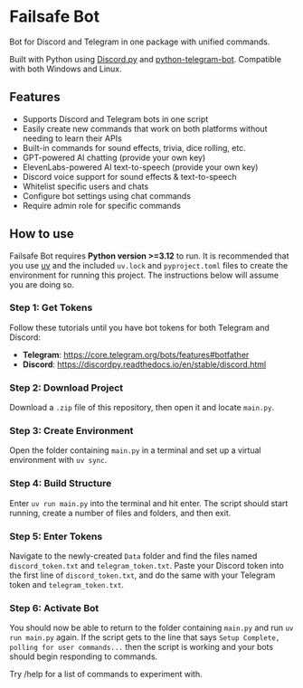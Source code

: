 # Failsafe Bot
Bot for Discord and Telegram in one package with unified commands.

Built with Python using [Discord.py](https://discordpy.readthedocs.io/en/stable/) and [python-telegram-bot](https://python-telegram-bot.org/). Compatible with both Windows and Linux.

## Features
- Supports Discord and Telegram bots in one script
- Easily create new commands that work on both platforms without needing to learn their APIs
- Built-in commands for sound effects, trivia, dice rolling, etc.
- GPT-powered AI chatting (provide your own key)
- ElevenLabs-powered AI text-to-speech (provide your own key)
- Discord voice support for sound effects & text-to-speech
- Whitelist specific users and chats
- Configure bot settings using chat commands
- Require admin role for specific commands

## How to use
Failsafe Bot requires **Python version >=3.12** to run. It is recommended that you use [uv](https://docs.astral.sh/uv/) and the included `uv.lock` and `pyproject.toml` files to create the environment for running this project. The instructions below will assume you are doing so.

### Step 1: Get Tokens
Follow these tutorials until you have bot tokens for both Telegram and Discord:
- **Telegram**: https://core.telegram.org/bots/features#botfather
- **Discord**: https://discordpy.readthedocs.io/en/stable/discord.html

### Step 2: Download Project
Download a `.zip` file of this repository, then open it and locate `main.py`.

### Step 3: Create Environment
Open the folder containing `main.py` in a terminal and set up a virtual environment with `uv sync`.

### Step 4: Build Structure
Enter `uv run main.py` into the terminal and hit enter. The script should start running, create a number of files and folders, and then exit.

### Step 5: Enter Tokens
Navigate to the newly-created `Data` folder and find the files named `discord_token.txt` and `telegram_token.txt`. Paste your Discord token into the first line of `discord_token.txt`, and do the same with your Telegram token and `telegram_token.txt`.

### Step 6: Activate Bot
You should now be able to return to the folder containing `main.py` and run `uv run main.py` again. If the script gets to the line that says `Setup Complete, polling for user commands...` then the script is working and your bots should begin responding to commands.

Try /help for a list of commands to experiment with.

